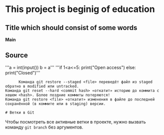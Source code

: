 # This project is beginig of education
## Title which should consist of some words
**Main**

## Source

'''a = int(input())
b = a'''
'''if 1<a<=5:
      print("Open access")
   else: 
      print("Closed")'''
      
      
          Команда git restore --staged <file> переведёт файл из staged обратно в modified или untracked.
    Команда git reset --hard <commit hash> «откатит» историю до коммита с хешем <hash>. Более поздние коммиты потеряются!
    Команда git restore <file> «откатит» изменения в файле до последней сохранённой (в коммите или в staging) версии.
    
    # Ветки в Git 

Чтобы посмотреть все активные ветки в проекте, нужно вызвать команду `git branch` без аргументов. 
